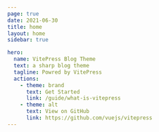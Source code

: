 ```yaml
---
page: true
date: 2021-06-30
title: home
layout: home
sidebar: true

hero:
  name: VitePress Blog Theme
  text: a sharp blog theme
  tagline: Powred by VitePress
  actions:
    - theme: brand
      text: Get Started
      link: /guide/what-is-vitepress
    - theme: alt
      text: View on GitHub
      link: https://github.com/vuejs/vitepress
---
```

<script setup>
import BlogsGrid from "./.vitepress/theme/components/BlogsGrid.vue";
import { useData } from "vitepress";
const { theme } = useData();
const posts = theme.value.posts
</script>
<div class="container blogs-container">
<BlogsGrid :posts="posts" />
</div>

<style>

</style>